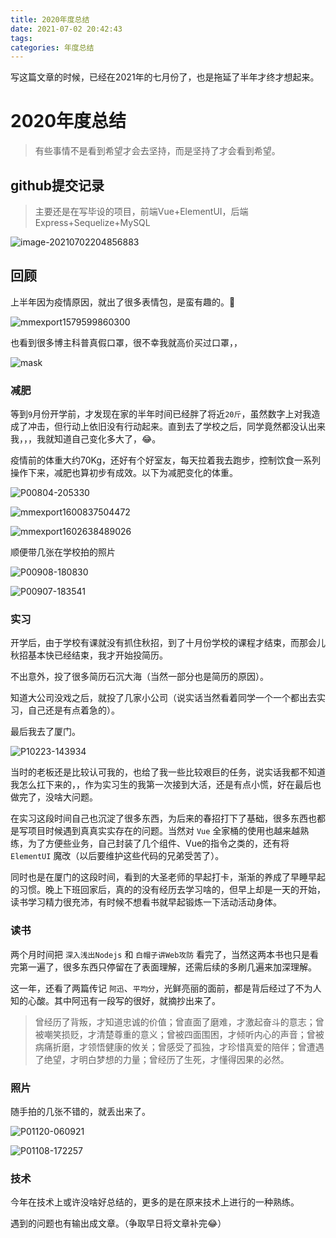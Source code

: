 ```yaml
---
title: 2020年度总结
date: 2021-07-02 20:42:43
tags:
categories: 年度总结
---
```




写这篇文章的时候，已经在2021年的七月份了，也是拖延了半年才终才想起来。

<!-- more -->



# 2020年度总结

> 有些事情不是看到希望才会去坚持，而是坚持了才会看到希望。

## github提交记录

> 主要还是在写毕设的项目，前端Vue+ElementUI，后端Express+Sequelize+MySQL

![image-20210702204856883](https://raw.githubusercontent.com/popring/assets-repo/master/img/20210702204903.png)

## 回顾

上半年因为疫情原因，就出了很多表情包，是蛮有趣的。🐶

![mmexport1579599860300](https://raw.githubusercontent.com/popring/assets-repo/master/img/20210702213713.jpg)

也看到很多博主科普真假口罩，很不幸我就高价买过口罩，，

![mask](https://raw.githubusercontent.com/popring/assets-repo/master/img/20210702213849.png)

### 减肥

等到`9`月份开学前，才发现在家的半年时间已经胖了将近`20斤`，虽然数字上对我造成了冲击，但行动上依旧没有行动起来。直到去了学校之后，同学竟然都没认出来我，，，我就知道自己变化多大了，😂。

疫情前的体重大约70Kg，还好有个好室友，每天拉着我去跑步，控制饮食一系列操作下来，减肥也算初步有成效。以下为减肥变化的体重。

![P00804-205330](https://raw.githubusercontent.com/popring/assets-repo/master/img/20210702214514.jpg)

![mmexport1600837504472](https://raw.githubusercontent.com/popring/assets-repo/master/img/20210702214722.jpg)

![mmexport1602638489026](https://raw.githubusercontent.com/popring/assets-repo/master/img/20210702214704.jpg)

顺便带几张在学校拍的照片

![P00908-180830](https://raw.githubusercontent.com/popring/assets-repo/master/img/20210702223659.jpg)

![P00907-183541](https://raw.githubusercontent.com/popring/assets-repo/master/img/20210702223900.jpg)

### 实习

开学后，由于学校有课就没有抓住秋招，到了十月份学校的课程才结束，而那会儿秋招基本快已经结束，我才开始投简历。

不出意外，投了很多简历石沉大海（当然一部分也是简历的原因）。

知道大公司没戏之后，就投了几家小公司（说实话当然看着同学一个一个都出去实习，自己还是有点着急的）。

最后我去了厦门。

![P10223-143934](https://raw.githubusercontent.com/popring/assets-repo/master/img/20210702222937.jpg)

当时的老板还是比较认可我的，也给了我一些比较艰巨的任务，说实话我都不知道我怎么扛下来的，，作为实习生的我第一次接到大活，还是有点小慌，好在最后也做完了，没啥大问题。

在实习这段时间自己也沉淀了很多东西，为后来的春招打下了基础，很多东西也都是写项目时候遇到真真实实存在的问题。当然对 `Vue` 全家桶的使用也越来越熟练，为了方便些业务，自己封装了几个组件、Vue的指令之类的，还有将 `ElementUI` 魔改（以后要维护这些代码的兄弟受苦了）。

同时也是在厦门的这段时间，看到的大圣老师的早起打卡，渐渐的养成了早睡早起的习惯。晚上下班回家后，真的的没有经历去学习啥的，但早上却是一天的开始，读书学习精力很充沛，有时候不想看书就早起锻炼一下活动活动身体。

### 读书

两个月时间把 `深入浅出Nodejs` 和 `白帽子讲Web攻防` 看完了，当然这两本书也只是看完第一遍了，很多东西只停留在了表面理解，还需后续的多刷几遍来加深理解。

这一年，还看了两篇传记 `阿迅`、`平均分`，光鲜亮丽的面前，都是背后经过了不为人知的心酸。其中阿迅有一段写的很好，就摘抄出来了。

>曾经历了背叛，才知道忠诚的价值；曾直面了磨难，才激起奋斗的意志；曾被嘲笑损贬，才清楚尊重的意义；曾被四面围困，才倾听内心的声音；曾被病痛折磨，才领悟健康的攸关；曾感受了孤独，才珍惜真爱的陪伴；曾遭遇了绝望，才明白梦想的力量；曾经历了生死，才懂得因果的必然。

### 照片

随手拍的几张不错的，就丢出来了。

![P01120-060921](https://raw.githubusercontent.com/popring/assets-repo/master/img/20210702225811.jpg)

![P01108-172257](https://raw.githubusercontent.com/popring/assets-repo/master/img/20210702225821.jpg)

### 技术

今年在技术上或许没啥好总结的，更多的是在原来技术上进行的一种熟练。

遇到的问题也有输出成文章。（争取早日将文章补完😂）



